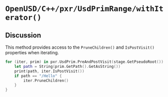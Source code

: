 # ``OpenUSD/C++/pxr/UsdPrimRange/withIterator()``

## Discussion
This method provides access to the `PruneChildren()` and `IsPostVisit()` properties when iterating. 

```swift
for (iter, prim) in pxr.UsdPrim.PreAndPostVisit(stage.GetPseudoRoot()).withIterator() {
    let path = String(prim.GetPath().GetAsString())
    print(path, iter.IsPostVisit())
    if path == "/Hello" {
        iter.PruneChildren()
    }
}
```
